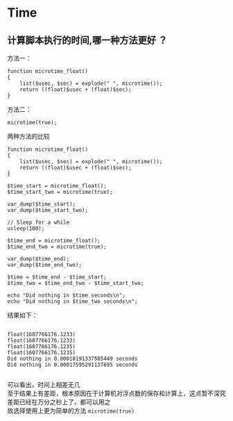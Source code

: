 # Time

## 计算脚本执行的时间,哪一种方法更好 ？

方法一：

```
function microtime_float()
{
    list($usec, $sec) = explode(" ", microtime());
    return ((float)$usec + (float)$sec);
}

```


方法二：

```
microtime(true);

```


两种方法的比较

```
function microtime_float()
{
    list($usec, $sec) = explode(" ", microtime());
    return ((float)$usec + (float)$sec);
}

$time_start = microtime_float();
$time_start_two = microtime(true);

var_dump($time_start);
var_dump($time_start_two);

// Sleep for a while
usleep(100);

$time_end = microtime_float();
$time_end_two = microtime(true);

var_dump($time_end);
var_dump($time_end_two);

$time = $time_end - $time_start;
$time_two = $time_end_two - $time_start_two;

echo "Did nothing in $time seconds\n";
echo "Did nothing in $time_two seconds\n";

```

结果如下：

```

float(1607766176.1233)
float(1607766176.1233)
float(1607766176.1235)
float(1607766176.1235)
Did nothing in 0.00018191337585449 seconds
Did nothing in 0.00017595291137695 seconds


```


可以看出，时间上相差无几  
至于结果上有差距，根本原因在于计算机对浮点数的保存和计算上，这点暂不深究  
差距已经在万分之秒上了，都可以用之  
故选择使用上更为简单的方法  ```microtime(true)```


